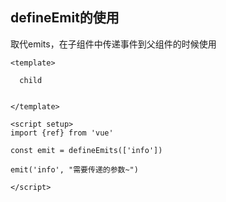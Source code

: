 ## defineEmit的使用



取代emits，在子组件中传递事件到父组件的时候使用

```vue
<template>

  child


</template>

<script setup>
import {ref} from 'vue'

const emit = defineEmits(['info'])

emit('info', "需要传递的参数~")

</script>


```

